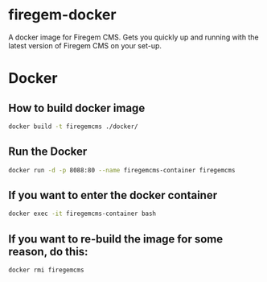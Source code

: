 # firegem-docker

A docker image for Firegem CMS. Gets you quickly up and running with the latest
version of Firegem CMS on your set-up.

# Docker

## How to build docker image

```bash
docker build -t firegemcms ./docker/
```

## Run the Docker

```bash
docker run -d -p 8088:80 --name firegemcms-container firegemcms
```

## If you want to enter the docker container

```bash
docker exec -it firegemcms-container bash
```

## If you want to re-build the image for some reason, do this:

```bash
docker rmi firegemcms
```

